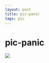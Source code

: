 ```yaml
--- 
layout: post 
title: pic-panic 
tags: pic 
---
```

# pic-panic
![](https://cdn.jsdelivr.net/gh/nber1994/fu0k@master/uPic/20190626165506756_1871414285.png)
